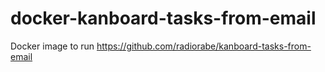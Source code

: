 # docker-kanboard-tasks-from-email
Docker image to run https://github.com/radiorabe/kanboard-tasks-from-email
